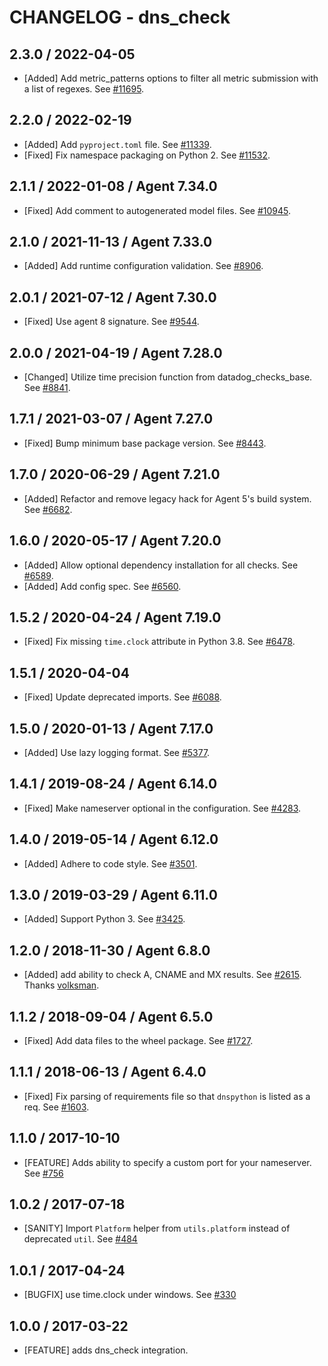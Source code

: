 # CHANGELOG - dns_check

## 2.3.0 / 2022-04-05

* [Added] Add metric_patterns options to filter all metric submission with a list of regexes. See [#11695](https://github.com/DataDog/integrations-core/pull/11695).

## 2.2.0 / 2022-02-19

* [Added] Add `pyproject.toml` file. See [#11339](https://github.com/DataDog/integrations-core/pull/11339).
* [Fixed] Fix namespace packaging on Python 2. See [#11532](https://github.com/DataDog/integrations-core/pull/11532).

## 2.1.1 / 2022-01-08 / Agent 7.34.0

* [Fixed] Add comment to autogenerated model files. See [#10945](https://github.com/DataDog/integrations-core/pull/10945).

## 2.1.0 / 2021-11-13 / Agent 7.33.0

* [Added] Add runtime configuration validation. See [#8906](https://github.com/DataDog/integrations-core/pull/8906).

## 2.0.1 / 2021-07-12 / Agent 7.30.0

* [Fixed] Use agent 8 signature. See [#9544](https://github.com/DataDog/integrations-core/pull/9544).

## 2.0.0 / 2021-04-19 / Agent 7.28.0

* [Changed] Utilize time precision function from datadog_checks_base. See [#8841](https://github.com/DataDog/integrations-core/pull/8841).

## 1.7.1 / 2021-03-07 / Agent 7.27.0

* [Fixed] Bump minimum base package version. See [#8443](https://github.com/DataDog/integrations-core/pull/8443).

## 1.7.0 / 2020-06-29 / Agent 7.21.0

* [Added] Refactor and remove legacy hack for Agent 5's build system. See [#6682](https://github.com/DataDog/integrations-core/pull/6682).

## 1.6.0 / 2020-05-17 / Agent 7.20.0

* [Added] Allow optional dependency installation for all checks. See [#6589](https://github.com/DataDog/integrations-core/pull/6589).
* [Added] Add config spec. See [#6560](https://github.com/DataDog/integrations-core/pull/6560).

## 1.5.2 / 2020-04-24 / Agent 7.19.0

* [Fixed] Fix missing `time.clock` attribute in Python 3.8. See [#6478](https://github.com/DataDog/integrations-core/pull/6478).

## 1.5.1 / 2020-04-04

* [Fixed] Update deprecated imports. See [#6088](https://github.com/DataDog/integrations-core/pull/6088).

## 1.5.0 / 2020-01-13 / Agent 7.17.0

* [Added] Use lazy logging format. See [#5377](https://github.com/DataDog/integrations-core/pull/5377).

## 1.4.1 / 2019-08-24 / Agent 6.14.0

* [Fixed] Make nameserver optional in the configuration. See [#4283](https://github.com/DataDog/integrations-core/pull/4283).

## 1.4.0 / 2019-05-14 / Agent 6.12.0

* [Added] Adhere to code style. See [#3501](https://github.com/DataDog/integrations-core/pull/3501).

## 1.3.0 / 2019-03-29 / Agent 6.11.0

* [Added] Support Python 3. See [#3425](https://github.com/DataDog/integrations-core/pull/3425).

## 1.2.0 / 2018-11-30 / Agent 6.8.0

* [Added] add ability to check A, CNAME and MX results. See [#2615][1]. Thanks [volksman][2].

## 1.1.2 / 2018-09-04 / Agent 6.5.0

* [Fixed] Add data files to the wheel package. See [#1727][3].

## 1.1.1 / 2018-06-13 / Agent 6.4.0

* [Fixed] Fix parsing of requirements file so that `dnspython` is listed as a req. See [#1603][4].

## 1.1.0 / 2017-10-10

* [FEATURE] Adds ability to specify a custom port for your nameserver. See [#756][5]

## 1.0.2 / 2017-07-18

* [SANITY] Import `Platform` helper from `utils.platform` instead of deprecated `util`. See [#484][6]

## 1.0.1 / 2017-04-24

* [BUGFIX] use time.clock under windows. See [#330][7]

## 1.0.0 / 2017-03-22

* [FEATURE] adds dns_check integration.

<!--- The following link definition list is generated by PimpMyChangelog --->
[1]: https://github.com/DataDog/integrations-core/pull/2615
[2]: https://github.com/volksman
[3]: https://github.com/DataDog/integrations-core/pull/1727
[4]: https://github.com/DataDog/integrations-core/pull/1603
[5]: https://github.com/DataDog/integrations-core/issues/756
[6]: https://github.com/DataDog/integrations-core/issues/484
[7]: https://github.com/DataDog/integrations-core/issues/330
